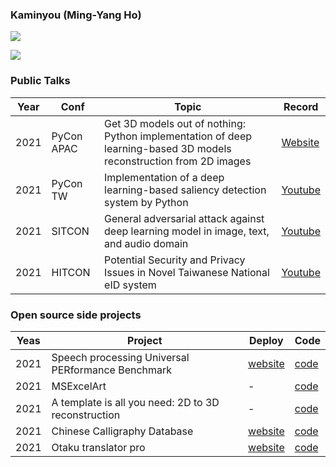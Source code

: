 ### Kaminyou (Ming-Yang Ho)
<p align="left"><img src=https://komarev.com/ghpvc/?username=kaminyou&color=dc143c></p>
<p align="left"><img src=https://github-readme-stats.vercel.app/api?username=kaminyou&show_icons=true&hide_border=true></p>

### Public Talks
Year | Conf | Topic | Record |
--- | --- | --- | --- |
2021 | PyCon APAC | Get 3D models out of nothing: Python implementation of deep learning-based 3D models reconstruction from 2D images | [Website](https://th.pycon.org/pages/speakers)
2021 | PyCon TW | Implementation of a deep learning-based saliency detection system by Python | [Youtube](https://www.youtube.com/watch?v=iRGEG-Lft40)
2021 | SITCON | General adversarial attack against deep learning model in image, text, and audio domain | [Youtube](https://www.youtube.com/watch?v=qTBt-jBcfoE)
2021 | HITCON | Potential Security and Privacy Issues in Novel Taiwanese National eID system | [Youtube](https://www.youtube.com/watch?v=xceL9rRYnEM)

### Open source side projects
Yeas | Project | Deploy | Code | 
--- | --- | --- | --- |
2021 | Speech processing Universal PERformance Benchmark | [website](https://superbbenchmark.org/) | [code](https://github.com/superbbenchmark/website-react)
2021 | MSExcelArt | - | [code](https://github.com/Kaminyou/MSExcelArt)
2021 | A template is all you need: 2D to 3D reconstruction | - | [code](https://github.com/Kaminyou/A-template-is-all-you-need)
2021 | Chinese Calligraphy Database | [website](https://kaminyou.com/Chinese-Calligraphy-Database-Crawler/) | [code](https://github.com/Kaminyou/Chinese-Calligraphy-Database-Crawler)
2021 | Otaku translator pro | [website](https://kaminyou.com/otaku-translator-pro/) | [code](https://github.com/Kaminyou/otaku-translator-pro)


<!--
**Kaminyou/Kaminyou** is a ✨ _special_ ✨ repository because its `README.md` (this file) appears on your GitHub profile.

Here are some ideas to get you started:

- 🔭 I’m currently working on ...
- 🌱 I’m currently learning ...
- 👯 I’m looking to collaborate on ...
- 🤔 I’m looking for help with ...
- 💬 Ask me about ...
- 📫 How to reach me: ...
- 😄 Pronouns: ...
- ⚡ Fun fact: ...
-->
